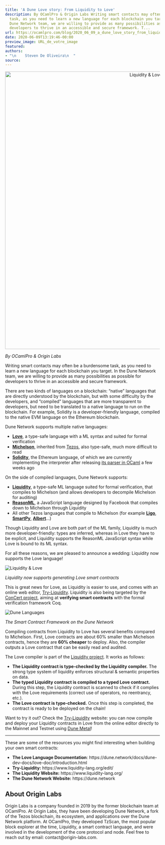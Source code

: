 ```yaml
---
title: 'A Dune Love story: From Liquidity to Love'
description: By OCamlPro & Origin Labs Writing smart contacts may often be a burdensome
  task, as you need to learn a new language for each blockchain you target. In the
  Dune Network team, we are willing to provide as many possibilities as possible for
  developers to thrive in an accessible and secure framework. T...
url: https://ocamlpro.com/blog/2020_06_09_a_dune_love_story_from_liquidity_to_love
date: 2020-06-09T13:19:46-00:00
preview_image: URL_de_votre_image
featured:
authors:
- "\n    Steven De Oliveira\n  "
source:
---
```


<div align="center">
<a href="https://ocamlpro.com/blog/2020_06_09_a_dune_love_story_from_liquidity_to_love">
<img src="https://ocamlpro.com/blog/assets/img/liq-love-1.png" width="900" height="900" alt="Liquidity &amp; Love" title="A Dune Love story: From Liquidity to Love"/>
</a>
</div>
<p><em>By OCamlPro &amp; Origin Labs</em></p>
<p>Writing smart contacts may often be a burdensome task, as you need to learn a new language for each blockchain you target. In the Dune Network team, we are willing to provide as many possibilities as possible for developers to thrive in an accessible and secure framework.</p>
<p>There are two kinds of languages on a blockchain: &ldquo;native&rdquo; languages that are directly understood by the blockchain, but with some difficulty by the developers, and &ldquo;compiled&rdquo; languages that are more transparent to developers, but need to be translated to a native language to run on the blockchain. For example, Solidity is a developer-friendly language, compiled to the native EVM language on the Ethereum blockchain.</p>
<p>Dune Network supports multiple native languages:</p>
<ul>
<li><a href="https://medium.com/dune-network/love-a-new-smart-contract-language-for-the-dune-network-a217ab2255be"><strong>Love</strong></a>, a type-safe language with a ML syntax and suited for formal verification
</li>
<li><a href="https://dune.network/docs/dune-node-mainnet/whitedoc/michelson.html"><strong>Michelson</strong></a>, inherited from <a href="https://tezos.com">Tezos</a>, also type-safe, much more difficult to read
</li>
<li><a href="https://en.wikipedia.org/wiki/Solidity"><strong>Solidity</strong></a>, the Ethereum language, of which we are currently implementing the interpreter after releasing <a href="https://medium.com/dune-network/a-solidity-parser-in-ocaml-with-menhir-e1064f94e76b">its parser in OCaml</a> a few weeks ago
</li>
</ul>
<p>On the side of compiled languages, Dune Network supports:</p>
<ul>
<li><a href="https://www.liquidity-lang.org/"><strong>Liquidity</strong></a>, a type-safe ML language suited for formal verification, that compiles to Michelson (and allows developers to decompile Michelson for auditing)
</li>
<li><a href="https://reasonml.github.io/"><strong>ReasonML</strong></a>, a JavaScript language designed by Facebook that compiles down to Michelson through Liquidity
</li>
<li>All other Tezos languages that compile to Michelson (for example <a href="https://ligolang.org/"><strong>Ligo</strong></a>, <a href="https://smartpy.io/"><strong>SmartPy</strong></a>, <a href="https://albert-lang.io/"><strong>Albert</strong></a>...)
</li>
</ul>
<p>Though Liquidity and Love are both part of the ML family, Liquidity is much more developer-friendly: types are inferred, whereas in Love they have to be explicit, and Liquidity supports the ReasonML JavaScript syntax while Love is bound to its ML syntax.</p>
<p>For all these reasons, we are pleased to announce a wedding: Liquidity now supports the Love language!</p>
<p><img src="https://ocamlpro.com/blog/assets/img/liq-love-2.png" alt="Liquidity &amp; Love"/></p>
<p><em>Liquidity now supports generating Love smart contracts</em></p>
<p>This is great news for Love, as Liquidity is easier to use, and comes with an online web editor, <a href="https://www.liquidity-lang.org/edit/">Try-Liquidity</a>. Liquidity is also being targeted by the <a href="https://arxiv.org/pdf/1907.10674.pdf">ConCert project</a>, aiming at <strong>verifying smart contracts</strong> with the formal verification framework Coq.</p>
<p><img src="https://ocamlpro.com/blog/assets/img/dune-compilers.png" alt="Dune Languages"/></p>
<p><em>The Smart Contract Framework on the Dune Network</em></p>
<p>Compiling contracts from Liquidity to Love has several benefits compared to Michelson. First, Love contracts are about 60% smaller than Michelson contracts, hence they are <strong>60% cheaper</strong> to deploy. Also, the compiler outputs a Love contract that can be easily read and audited.</p>
<p>The Love compiler is part of the <a href="https://github.com/OCamlPro/liquidity">Liquidity project</a>. It works as follows:</p>
<ul>
<li><strong>The Liquidity contract is type-checked by the Liquidity compiler.</strong> The strong type system of liquidity enforces structural &amp; semantic properties on data.
</li>
<li><strong>The typed Liquidity contract is compiled to a typed Love contract.</strong> During this step, the Liquidity contract is scanned to check if it complies with the Love requirements (correct use of operators, no reentrancy, etc.).
</li>
<li><strong>The Love contract is type-checked.</strong> Once this step is completed, the contract is ready to be deployed on the chain!
</li>
</ul>
<p>Want to try it out? Check the <a href="https://www.liquidity-lang.org/edit/">Try-Liquidity</a> website: you can now compile and deploy your Liquidity contracts in Love from the online editor directly to the Mainnet and Testnet using <a href="https://metal.dune.network">Dune Metal</a>!</p>
<hr/>
<p>These are some of the resources you might find interesting when building your own smart contracts:</p>
<ul>
<li><strong>The Love Language Documentation</strong>: https://dune.network/docs/dune-dev-docs/love-doc/introduction.html
</li>
<li><strong>Try-Liquidity:</strong> https://www.liquidity-lang.org/edit/
</li>
<li><strong>The Liquidity Website:</strong> https://www.liquidity-lang.org/
</li>
<li><strong>The Dune Network Website:</strong> https://dune.network
</li>
</ul>
<h2>About Origin Labs</h2>
<p>Origin Labs is a company founded in 2019 by the former blockchain team at  OCamlPro. At Origin Labs, they have been developing Dune Network, a fork of the Tezos blockchain, its ecosystem, and applications over the Dune  Network platform. At OCamlPro, they developed TzScan, the most popular  block explorer at the time, Liquidity, a smart contract language, and  were involved in the development of the core protocol and node. Feel free to reach out by email: contact@origin-labs.com.</p>


